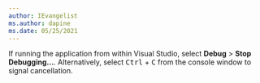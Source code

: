 ```yaml
---
author: IEvangelist
ms.author: dapine
ms.date: 05/25/2021
---
```


If running the application from within Visual Studio, select **Debug** > **Stop Debugging...**. Alternatively, select <kbd>Ctrl</kbd> + <kbd>C</kbd> from the console window to signal cancellation.
